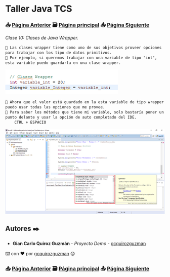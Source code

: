 # Taller Java TCS
### 📥 [Página Anterior](https://github.com/gcquirozguzman/java-tcs-202001/tree/TDDB100001) 🗃️ [Página principal](https://github.com/gcquirozguzman/java-tcs-202001) 📤 [Página Siguiente](https://github.com/gcquirozguzman/java-tcs-202001/tree/PR00100001)

_Clase 10: Clases de Java Wrapper._

```
📢 Las clases wrapper tiene como uno de sus objetivos proveer opciones para trabajar con los tipo de datos primitivos.
📢 Por ejemplo, si queremos trabajar con una variable de tipo "int", esta variable puedo guardarla en una clase wrapper.
```
![Error: imagen no ha sido cargada](https://github.com/gcquirozguzman/java-tcs-202001/blob/master/imagenes/CDJW100001_1.png)

```
📢 Ahora que el valor está guardado en la esta variable de tipo wrapper puedo usar todas las opciones que me provee.
📢 Para saber los métodos que tiene mi variable, solo bastaría poner un punto delante y usar la opción de auto completado del IDE.
    CTRL + ESPACIO
```

![Error: imagen no ha sido cargada](https://github.com/gcquirozguzman/java-tcs-202001/blob/master/imagenes/CDJW100001_2.png)

## Autores ✒️

* **Gian Carlo Quiroz Guzmán** - *Proyecto Demo* - [gcquirozguzman](https://github.com/gcquirozguzman)

⌨️ con ❤️ por [gcquirozguzman](https://github.com/gcquirozguzman) 😊

### 📥 [Página Anterior](https://github.com/gcquirozguzman/java-tcs-202001/tree/TDDB100001) 🗃️ [Página principal](https://github.com/gcquirozguzman/java-tcs-202001) 📤 [Página Siguiente](https://github.com/gcquirozguzman/java-tcs-202001/tree/PR00100001)
